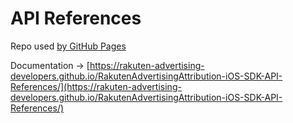 # API References

Repo used [by GitHub Pages](https://pages.github.com/)

Documentation -> [https://rakuten-advertising-developers.github.io/RakutenAdvertisingAttribution-iOS-SDK-API-References/](https://rakuten-advertising-developers.github.io/RakutenAdvertisingAttribution-iOS-SDK-API-References/)
